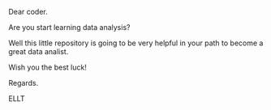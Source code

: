 Dear coder.

Are you start learning data analysis?

Well this little repository is going to be very helpful in your path to become a great data analist.

Wish you the best luck!

Regards.

ELLT
